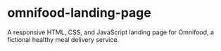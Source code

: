 # omnifood-landing-page
A responsive HTML, CSS, and JavaScript landing page for Omnifood, a fictional healthy meal delivery service.
